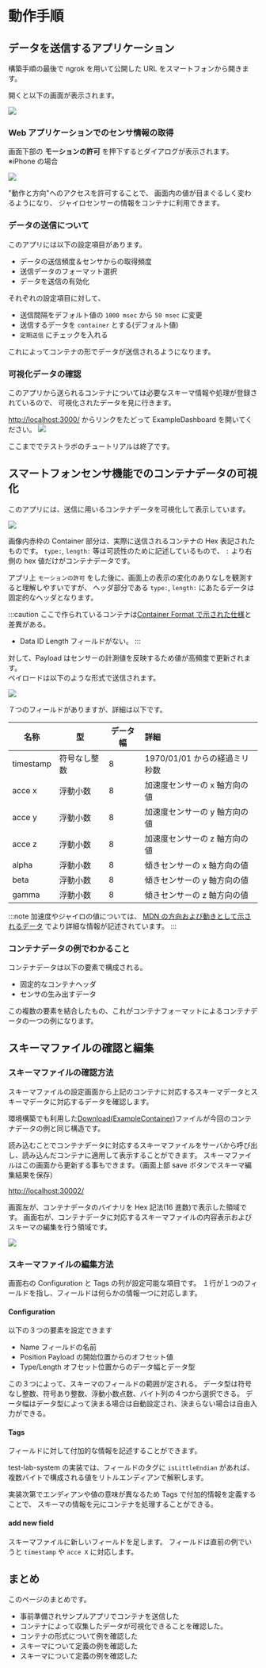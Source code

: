 # 動作手順

## データを送信するアプリケーション

構築手順の最後で ngrok を用いて公開した URL をスマートフォンから開きます。

開くと以下の画面が表示されます。

![](./toppage.png)

### Web アプリケーションでのセンサ情報の取得

画面下部の **モーションの許可** を押下するとダイアログが表示されます。  
※iPhone の場合

![](allow_dialog.png)

"動作と方向"へのアクセスを許可することで、
画面内の値が目まぐるしく変わるようになり、
ジャイロセンサーの情報をコンテナに利用できます。

### データの送信について

このアプリには以下の設定項目があります。

- データの送信頻度＆センサからの取得頻度
- 送信データのフォーマット選択
- データを送信の有効化

それぞれの設定項目に対して、

- 送信間隔をデフォルト値の `1000 msec` から `50 msec` に変更
- 送信するデータを `container` とする(デフォルト値)
- `定期送信` にチェックを入れる

これによってコンテナの形でデータが送信されるようになります。

### 可視化データの確認

このアプリから送られるコンテナについては必要なスキーマ情報や処理が登録されているので、
可視化されたデータを見に行きます。

[http://localhost:3000/](http://localhost:3000/) からリンクをたどって ExampleDashboard を開いてください。
![](testlab_preview.png)

ここまででテストラボのチュートリアルは終了です。

## スマートフォンセンサ機能でのコンテナデータの可視化

このアプリには、送信に用いるコンテナデータを可視化して表示しています。

![](./toppage_anno.png)

画像内赤枠の Container 部分は、実際に送信されるコンテナの Hex 表記されたものです。
`type:`, `length:` 等は可読性のために記述しているもので、 `:` より右側の hex 値だけがコンテナデータです。

アプリ上 `モーションの許可` をした後に、画面上の表示の変化のありなしを観測すると理解しやすいですが、
ヘッダ部分である `type:`, `length:` にあたるデータは固定的なヘッダとなります。

:::caution
ここで作られているコンテナは[Container Format で示された仕様](spec_guide)と差異がある。

- Data ID Length フィールドがない。
  :::

対して、Payload はセンサーの計測値を反映するため値が高頻度で更新されます。  
ペイロードは以下のような形式で送信されます。

![](./payload_example.png)

７つのフィールドがありますが、詳細は以下です。

| 名称      | 型           | データ幅 | 詳細                          |
| --------- | ------------ | -------- | :---------------------------- |
| timestamp | 符号なし整数 | 8        | 1970/01/01 からの経過ミリ秒数 |
| acce x    | 浮動小数     | 8        | 加速度センサーの x 軸方向の値 |
| acce y    | 浮動小数     | 8        | 加速度センサーの y 軸方向の値 |
| acce z    | 浮動小数     | 8        | 加速度センサーの z 軸方向の値 |
| alpha     | 浮動小数     | 8        | 傾きセンサーの x 軸方向の値   |
| beta      | 浮動小数     | 8        | 傾きセンサーの y 軸方向の値   |
| gamma     | 浮動小数     | 8        | 傾きセンサーの z 軸方向の値   |

:::note
加速度やジャイロの値については、
[MDN の方向および動きとして示されるデータ](https://developer.mozilla.org/ja/docs/Web/API/Device_orientation_events/Orientation_and_motion_data_explained)
でより詳細な情報が記述されています。
:::

### コンテナデータの例でわかること

コンテナデータは以下の要素で構成される。

- 固定的なコンテナヘッダ
- センサの生み出すデータ

この複数の要素を結合したもの、これがコンテナフォーマットによるコンテナデータの一つの例になります。

## スキーマファイルの確認と編集

### スキーマファイルの確認方法

スキーマファイルの設定画面から上記のコンテナに対応するスキーマデータとスキーマデータに対応するデータを確認します。

環境構築でも利用した[Download(ExampleContainer)](mobile_acce.cntr)ファイルが今回のコンテナデータの例と同じ構造です。

読み込むことでコンテナデータに対応するスキーマファイルをサーバから呼び出し、読み込んだコンテナに適用して表示することができます。
スキーマファイルはこの画面から更新する事もできます。（画面上部 save ボタンでスキーマ編集結果を保存）

[http://localhost:30002/](http://localhost:30002/)

画面左が、コンテナデータのバイナリを Hex 記法(16 進数)で表示した領域です。
画面右が、コンテナデータに対応するスキーマファイルの内容表示およびスキーマの編集を行う領域です。

![](iot-repository-example.png)

### スキーマファイルの編集方法

画面右の Configuration と Tags の列が設定可能な項目です。
１行が１つのフィールドを指し、フィールドは何らかの情報一つに対応します。

#### Configuration

以下の３つの要素を設定できます

- Name フィールドの名前
- Position Payload の開始位置からのオフセット値
- Type/Length オフセット位置からのデータ幅とデータ型

この３つによって、スキーマのフィールドの範囲が定される。
データ型は符号なし整数、符号あり整数、浮動小数点数、バイト列の４つから選択できる。
データ幅はデータ型によって決まる場合は自動設定され、決まらない場合は自由入力ができる。

#### Tags

<!-- プロパティ -->

フィールドに対して付加的な情報を記述することができます。

test-lab-system の実装では、フィールドのタグに `isLittleEndian` があれば、複数バイトで構成される値をリトルエンディアンで解釈します。

実装次第でエンディアンや値の意味が異なるため Tags で付加的情報を定義することで、
スキーマの情報を元にコンテナを処理することができる。

#### add new field

スキーマファイルに新しいフィールドを足します。
フィールドは直前の例でいうと `timestamp` や `acce X` に対応します。

## まとめ

このページのまとめです。

- 事前準備されサンプルアプリでコンテナを送信した
- コンテナによって収集したデータが可視化できることを確認した。
- コンテナの形式について例を確認した
- スキーマについて定義の例を確認した
- スキーマについて定義の例を確認した
